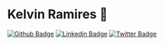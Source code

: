 # Kelvin Ramires 🐊

[![Github Badge](https://img.shields.io/badge/-Github-000?style=flat-square&logo=Github&logoColor=white&link=https://github.com/kelvinramires)](https://github.com/kelvinramires)
[![Linkedin Badge](https://img.shields.io/badge/-LinkedIn-blue?style=flat-square&logo=Linkedin&logoColor=white&link=https://www.linkedin.com/in/kelvin-ramires/)](https://www.linkedin.com/in/kelvin-ramires/)
[![Twitter Badge](https://img.shields.io/badge/-Twitter-1ca0f1?style=flat-square&labelColor=1ca0f1&logo=twitter&logoColor=white&link=https://twitter.com/kelvinramires)](https://twitter.com/kelvinramires)

<!--
**kelvinramires/kelvinramires** is a ✨ _special_ ✨ repository because its `README.md` (this file) appears on your GitHub profile.

Here are some ideas to get you started:

- 🔭 I’m currently working on ...
- 🌱 I’m currently learning ...
- 👯 I’m looking to collaborate on ...
- 🤔 I’m looking for help with ...
- 💬 Ask me about ...
- 📫 How to reach me: ...
- 😄 Pronouns: ...
- ⚡ Fun fact: ...
-->
